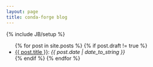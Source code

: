 ```yaml
---
layout: page
title: conda-forge blog
---
```

{% include JB/setup %}

<ul class="posts">
  {% for post in site.posts %}
    {% if post.draft != true %}
    <li><a href="{{ site.baseurl }}{{ post.url }}">{{ post.title }}</a>: <i>{{ post.date | date_to_string }}</i> </li>
    {% endif %}
  {% endfor %}
</ul>
